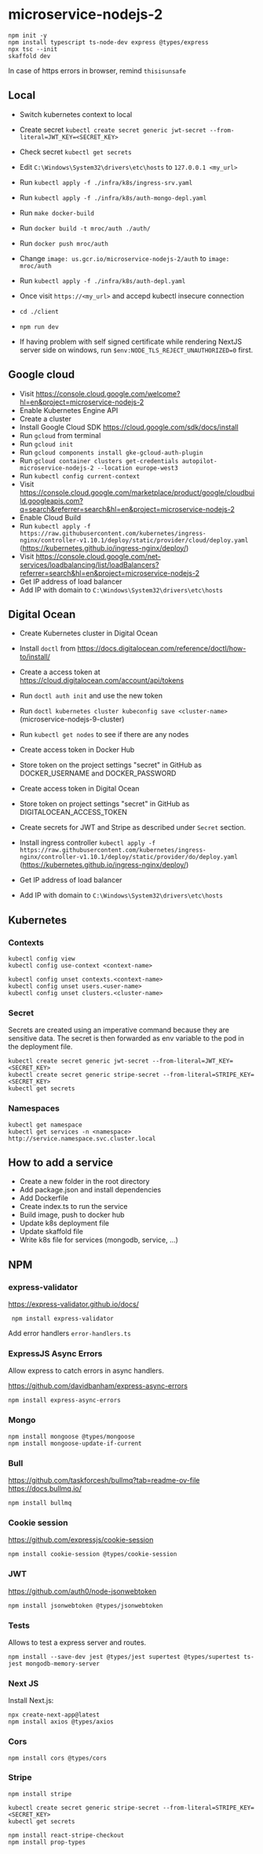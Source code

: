 # microservice-nodejs-2

```
npm init -y
npm install typescript ts-node-dev express @types/express
npx tsc --init
skaffold dev
```

In case of https errors in browser, remind `thisisunsafe`

## Local

- Switch kubernetes context to local
- Create secret `kubectl create secret generic jwt-secret --from-literal=JWT_KEY=<SECRET_KEY>`
- Check secret `kubectl get secrets`
- Edit `C:\Windows\System32\drivers\etc\hosts` to `127.0.0.1 <my_url>`
- Run `kubectl apply -f ./infra/k8s/ingress-srv.yaml`
- Run `kubectl apply -f ./infra/k8s/auth-mongo-depl.yaml`
- Run `make docker-build`
- Run `docker build -t mroc/auth ./auth/`
- Run `docker push mroc/auth`
- Change `image: us.gcr.io/microservice-nodejs-2/auth` to `image: mroc/auth`
- Run `kubectl apply -f ./infra/k8s/auth-depl.yaml`
- Once visit `https://<my_url>` and accepd kubectl insecure connection

- `cd ./client`
- `npm run dev`

- If having problem with self signed certificate while rendering NextJS server side on windows, run `$env:NODE_TLS_REJECT_UNAUTHORIZED=0` first.

## Google cloud

- Visit https://console.cloud.google.com/welcome?hl=en&project=microservice-nodejs-2
- Enable Kubernetes Engine API
- Create a cluster
- Install Google Cloud SDK https://cloud.google.com/sdk/docs/install
- Run `gcloud` from terminal
- Run `gcloud init`
- Run `gcloud components install gke-gcloud-auth-plugin`
- Run `gcloud container clusters get-credentials autopilot-microservice-nodejs-2 --location europe-west3`
- Run `kubectl config current-context`
- Visit https://console.cloud.google.com/marketplace/product/google/cloudbuild.googleapis.com?q=search&referrer=search&hl=en&project=microservice-nodejs-2
- Enable Cloud Build
- Run `kubectl apply -f https://raw.githubusercontent.com/kubernetes/ingress-nginx/controller-v1.10.1/deploy/static/provider/cloud/deploy.yaml` (https://kubernetes.github.io/ingress-nginx/deploy/)
- Visit https://console.cloud.google.com/net-services/loadbalancing/list/loadBalancers?referrer=search&hl=en&project=microservice-nodejs-2
- Get IP address of load balancer
- Add IP with domain to `C:\Windows\System32\drivers\etc\hosts`


## Digital Ocean

- Create Kubernetes cluster in Digital Ocean
- Install `doctl` from https://docs.digitalocean.com/reference/doctl/how-to/install/
- Create a access token at https://cloud.digitalocean.com/account/api/tokens
- Run `doctl auth init` and use the new token
- Run `doctl kubernetes cluster kubeconfig save <cluster-name>` (microservice-nodejs-9-cluster)
- Run `kubectl get nodes` to see if there are any nodes

- Create access token in Docker Hub
- Store token on the project settings "secret" in GitHub as DOCKER_USERNAME and DOCKER_PASSWORD

- Create access token in Digital Ocean
- Store token on project settings "secret" in GitHub as DIGITALOCEAN_ACCESS_TOKEN

- Create secrets for JWT and Stripe as described under `Secret` section.

- Install ingress controller `kubectl apply -f https://raw.githubusercontent.com/kubernetes/ingress-nginx/controller-v1.10.1/deploy/static/provider/do/deploy.yaml` (https://kubernetes.github.io/ingress-nginx/deploy/)
- Get IP address of load balancer
- Add IP with domain to `C:\Windows\System32\drivers\etc\hosts`

## Kubernetes

### Contexts

```
kubectl config view
kubectl config use-context <context-name>

kubectl config unset contexts.<context-name> 
kubectl config unset users.<user-name>
kubectl config unset clusters.<cluster-name>
```


### Secret

Secrets are created using an imperative command because they are sensitive data.
The secret is then forwarded as env variable to the pod in the deployment file.

```
kubectl create secret generic jwt-secret --from-literal=JWT_KEY=<SECRET_KEY>
kubectl create secret generic stripe-secret --from-literal=STRIPE_KEY=<SECRET_KEY>
kubectl get secrets
```

### Namespaces

```
kubectl get namespace
kubectl get services -n <namespace>
http://service.namespace.svc.cluster.local
```


## How to add a service

- Create a new folder in the root directory
- Add package.json and install dependencies
- Add Dockerfile
- Create index.ts to run the service
- Build image, push to docker hub
- Update k8s deployment file
- Update skaffold file
- Write k8s file for services (mongodb, service, ...)


## NPM

### express-validator

https://express-validator.github.io/docs/

```
 npm install express-validator
 ```

Add error handlers `error-handlers.ts`

### ExpressJS Async Errors

Allow express to catch errors in async handlers.

https://github.com/davidbanham/express-async-errors

```
npm install express-async-errors
```

### Mongo

```
npm install mongoose @types/mongoose
npm install mongoose-update-if-current
```


### Bull


https://github.com/taskforcesh/bullmq?tab=readme-ov-file
https://docs.bullmq.io/

```
npm install bullmq
```

### Cookie session

https://github.com/expressjs/cookie-session

```
npm install cookie-session @types/cookie-session
```

### JWT

https://github.com/auth0/node-jsonwebtoken

```
npm install jsonwebtoken @types/jsonwebtoken
```

### Tests

Allows to test a express server and routes.

```
npm install --save-dev jest @types/jest supertest @types/supertest ts-jest mongodb-memory-server
```

### Next JS

Install Next.js:

```
npx create-next-app@latest
npm install axios @types/axios
```


### Cors

```
npm install cors @types/cors
```

### Stripe

```
npm install stripe

kubectl create secret generic stripe-secret --from-literal=STRIPE_KEY=<SECRET_KEY>
kubectl get secrets

npm install react-stripe-checkout
npm install prop-types
```